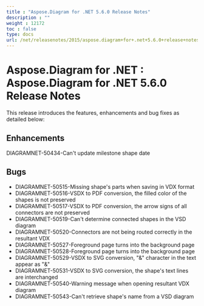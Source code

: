 ```yaml
---
title : "Aspose.Diagram for .NET 5.6.0 Release Notes" 
description : "" 
weight : 12172 
toc : false
type: docs
url: /net/releasenotes/2015/aspose.diagram+for+.net+5.6.0+release+notes/
---
```


# Aspose.Diagram for .NET : Aspose.Diagram for .NET 5.6.0 Release Notes


This release introduces the features, enhancements and bug fixes as detailed below:

## Enhancements

DIAGRAMNET-50434-Can't update milestone shape date

## Bugs

*   DIAGRAMNET-50515-Missing shape's parts when saving in VDX format 
*   DIAGRAMNET-50516-VSDX to PDF conversion, the filled color of the shapes is not preserved 
*   DIAGRAMNET-50517-VSDX to PDF conversion, the arrow signs of all connectors are not preserved 
*   DIAGRAMNET-50519-Can't determine connected shapes in the VSD diagram 
*   DIAGRAMNET-50520-Connectors are not being routed correctly in the resultant VDX 
*   DIAGRAMNET-50527-Foreground page turns into the background page 
*   DIAGRAMNET-50528-Foreground page turns into the background page 
*   DIAGRAMNET-50529-VSDX to SVG conversion, "&" character in the text appear as "&" 
*   DIAGRAMNET-50531-VSDX to SVG conversion, the shape's text lines are interchanged 
*   DIAGRAMNET-50540-Warning message when opening resultant VDX diagram 
*   DIAGRAMNET-50543-Can't retrieve shape's name from a VSD diagram

